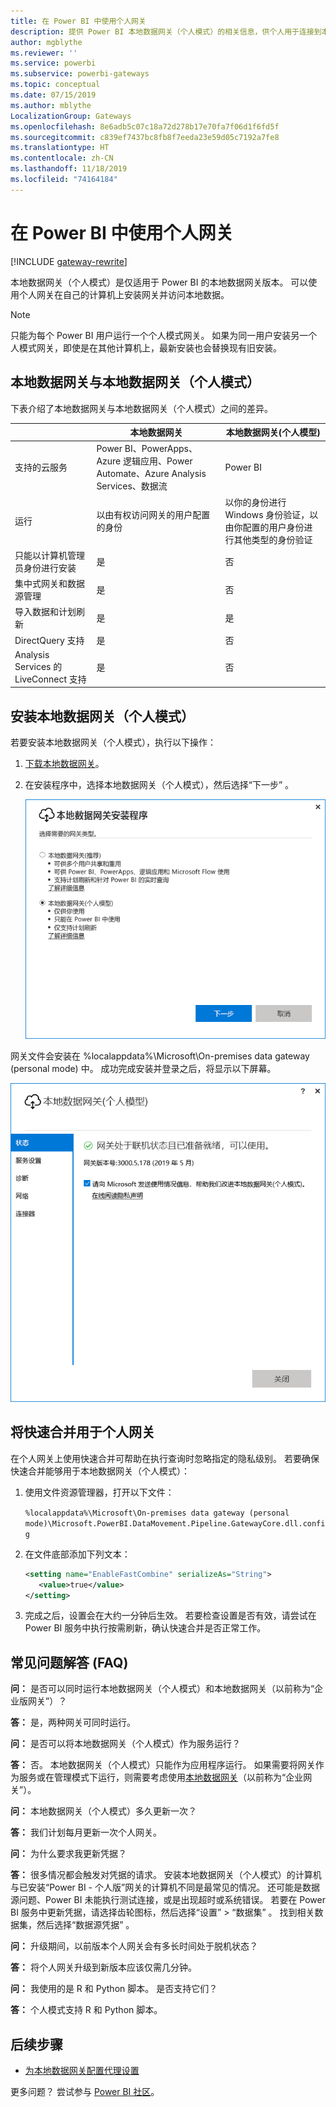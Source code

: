 ```yaml
---
title: 在 Power BI 中使用个人网关
description: 提供 Power BI 本地数据网关（个人模式）的相关信息，供个人用于连接到本地数据。
author: mgblythe
ms.reviewer: ''
ms.service: powerbi
ms.subservice: powerbi-gateways
ms.topic: conceptual
ms.date: 07/15/2019
ms.author: mblythe
LocalizationGroup: Gateways
ms.openlocfilehash: 8e6adb5c07c18a72d278b17e70fa7f06d1f6fd5f
ms.sourcegitcommit: c839ef7437bc8fb8f7eeda23e59d05c7192a7fe8
ms.translationtype: HT
ms.contentlocale: zh-CN
ms.lasthandoff: 11/18/2019
ms.locfileid: "74164184"
---
```

# <a name="use-personal-gateways-in-power-bi"></a>在 Power BI 中使用个人网关

[!INCLUDE [gateway-rewrite](includes/gateway-rewrite.md)]

本地数据网关（个人模式）是仅适用于 Power BI 的本地数据网关版本。 可以使用个人网关在自己的计算机上安装网关并访问本地数据。

> [!NOTE]
> 只能为每个 Power BI 用户运行一个个人模式网关。 如果为同一用户安装另一个人模式网关，即使是在其他计算机上，最新安装也会替换现有旧安装。

## <a name="on-premises-data-gateway-vs-on-premises-data-gateway-personal-mode"></a>本地数据网关与本地数据网关（个人模式）

下表介绍了本地数据网关与本地数据网关（个人模式）之间的差异。

|   |本地数据网关 | 本地数据网关(个人模型) |
| ---- | ---- | ---- |
|支持的云服务 |Power BI、PowerApps、Azure 逻辑应用、Power Automate、Azure Analysis Services、数据流 |Power BI |
|运行 |以由有权访问网关的用户配置的身份 |以你的身份进行 Windows 身份验证，以由你配置的用户身份进行其他类型的身份验证 |
|只能以计算机管理员身份进行安装 |是 |否 |
|集中式网关和数据源管理 |是 |否 |
|导入数据和计划刷新 |是 |是 |
|DirectQuery 支持 |是 |否 |
|Analysis Services 的 LiveConnect 支持 |是 |否 |

## <a name="install-the-on-premises-data-gateway-personal-mode"></a>安装本地数据网关（个人模式）

若要安装本地数据网关（个人模式），执行以下操作：

1. [下载本地数据网关](https://go.microsoft.com/fwlink/?LinkId=820925&clcid=0x409)。

2. 在安装程序中，选择本地数据网关（个人模式），然后选择“下一步”  。

   ![选择本地数据网关（个人模式）](media/service-gateway-personal-mode/personal-gateway-select.png)

网关文件会安装在 %localappdata%\Microsoft\On-premises data gateway (personal mode)  中。 成功完成安装并登录之后，将显示以下屏幕。

![本地数据网关（个人模式）已成功](media/service-gateway-personal-mode/personal-gateway-complete.png)

## <a name="use-fast-combine-with-the-personal-gateway"></a>将快速合并用于个人网关

在个人网关上使用快速合并可帮助在执行查询时忽略指定的隐私级别。 若要确保快速合并能够用于本地数据网关（个人模式）：

1. 使用文件资源管理器，打开以下文件：

   `%localappdata%\Microsoft\On-premises data gateway (personal mode)\Microsoft.PowerBI.DataMovement.Pipeline.GatewayCore.dll.config`

2. 在文件底部添加下列文本：

    ```xml
    <setting name="EnableFastCombine" serializeAs="String">
       <value>true</value>
    </setting>
    ```

3. 完成之后，设置会在大约一分钟后生效。 若要检查设置是否有效，请尝试在 Power BI 服务中执行按需刷新，确认快速合并是否正常工作。

## <a name="frequently-asked-questions-faq"></a>常见问题解答 (FAQ)

**问：** 是否可以同时运行本地数据网关（个人模式）和本地数据网关（以前称为“企业版网关”）？
  
**答：** 是，两种网关可同时运行。

**问：** 是否可以将本地数据网关（个人模式）作为服务运行？
  
**答：** 否。 本地数据网关（个人模式）只能作为应用程序运行。 如果需要将网关作为服务或在管理模式下运行，则需要考虑使用[本地数据网关](/data-integration/gateway/service-gateway-onprem)（以前称为“企业网关”）。

**问：** 本地数据网关（个人模式）多久更新一次？
  
**答：** 我们计划每月更新一次个人网关。

**问：** 为什么要求我更新凭据？
  
**答：** 很多情况都会触发对凭据的请求。 安装本地数据网关（个人模式）的计算机与已安装“Power BI - 个人版”网关的计算机不同是最常见的情况。 还可能是数据源问题、Power BI 未能执行测试连接，或是出现超时或系统错误。 若要在 Power BI 服务中更新凭据，请选择齿轮图标，然后选择“设置”   > “数据集”  。 找到相关数据集，然后选择“数据源凭据”  。

**问：** 升级期间，以前版本个人网关会有多长时间处于脱机状态？
  
**答：** 将个人网关升级到新版本应该仅需几分钟。

**问：** 我使用的是 R 和 Python 脚本。 是否支持它们？
  
**答：** 个人模式支持 R 和 Python 脚本。

## <a name="next-steps"></a>后续步骤

* [为本地数据网关配置代理设置](/data-integration/gateway/service-gateway-proxy)  

更多问题？ 尝试参与 [Power BI 社区](https://community.powerbi.com/)。
